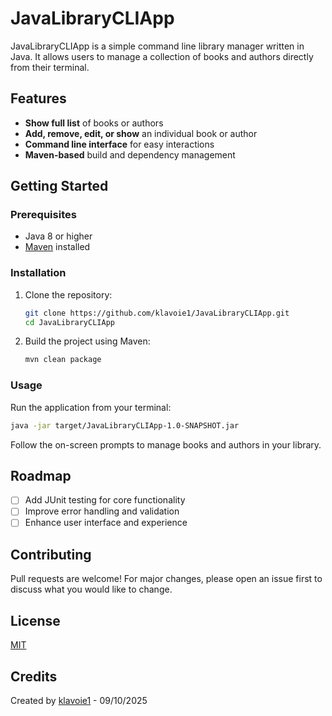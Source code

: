 # JavaLibraryCLIApp

JavaLibraryCLIApp is a simple command line library manager written in Java. It allows users to manage a collection of books and authors directly from their terminal.

## Features

- **Show full list** of books or authors
- **Add, remove, edit, or show** an individual book or author
- **Command line interface** for easy interactions
- **Maven-based** build and dependency management

## Getting Started

### Prerequisites

- Java 8 or higher
- [Maven](https://maven.apache.org/) installed

### Installation

1. Clone the repository:
    ```bash
    git clone https://github.com/klavoie1/JavaLibraryCLIApp.git
    cd JavaLibraryCLIApp
    ```

2. Build the project using Maven:
    ```bash
    mvn clean package
    ```

### Usage

Run the application from your terminal:

```bash
java -jar target/JavaLibraryCLIApp-1.0-SNAPSHOT.jar
```

Follow the on-screen prompts to manage books and authors in your library.

## Roadmap

- [ ] Add JUnit testing for core functionality
- [ ] Improve error handling and validation
- [ ] Enhance user interface and experience

## Contributing

Pull requests are welcome! For major changes, please open an issue first to discuss what you would like to change.

## License

[MIT](LICENSE)

## Credits

Created by [klavoie1](https://github.com/klavoie1) - 
09/10/2025